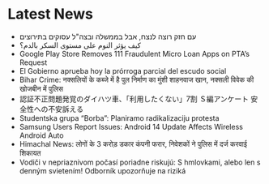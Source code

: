 # Latest News
-  עם חזק רוצה לנצח, אבל בממשלה ובצה"ל עסוקים בתירוצים
-  كيف يؤثر النوم على مستوى السكر بالدم؟
-  Google Play Store Removes 111 Fraudulent Micro Loan Apps on PTA’s Request
-  El Gobierno aprueba hoy la prórroga parcial del escudo social
-  Bihar Crime: नक्सलियों के कब्जे में है पुल निर्माण का मुंशी शाहनवाज खान, नक्सली विवेक की खोजबीन में पुलिस
-  認証不正問題発覚のダイハツ車、「利用したくない」7割 Ｓ編アンケート 安全性への不安訴える
-  Studentska grupa “Borba”: Planiramo radikalizaciju protesta
-  Samsung Users Report Issues: Android 14 Update Affects Wireless Android Auto
-  Himachal News: लोगों के 3 करोड़ डकार कंपनी फरार, निवेशकों ने पुलिस में दर्ज करवाई शिकायत
-  Vodiči v nepriaznivom počasí poriadne riskujú: S hmlovkami, alebo len s denným svietením! Odborník upozorňuje na riziká

